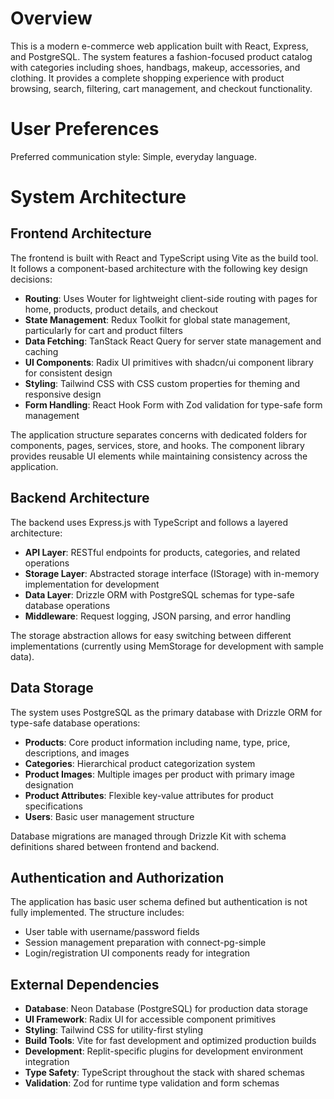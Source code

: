 # Overview

This is a modern e-commerce web application built with React, Express, and PostgreSQL. The system features a fashion-focused product catalog with categories including shoes, handbags, makeup, accessories, and clothing. It provides a complete shopping experience with product browsing, search, filtering, cart management, and checkout functionality.

# User Preferences

Preferred communication style: Simple, everyday language.

# System Architecture

## Frontend Architecture

The frontend is built with React and TypeScript using Vite as the build tool. It follows a component-based architecture with the following key design decisions:

- **Routing**: Uses Wouter for lightweight client-side routing with pages for home, products, product details, and checkout
- **State Management**: Redux Toolkit for global state management, particularly for cart and product filters
- **Data Fetching**: TanStack React Query for server state management and caching
- **UI Components**: Radix UI primitives with shadcn/ui component library for consistent design
- **Styling**: Tailwind CSS with CSS custom properties for theming and responsive design
- **Form Handling**: React Hook Form with Zod validation for type-safe form management

The application structure separates concerns with dedicated folders for components, pages, services, store, and hooks. The component library provides reusable UI elements while maintaining consistency across the application.

## Backend Architecture

The backend uses Express.js with TypeScript and follows a layered architecture:

- **API Layer**: RESTful endpoints for products, categories, and related operations
- **Storage Layer**: Abstracted storage interface (IStorage) with in-memory implementation for development
- **Data Layer**: Drizzle ORM with PostgreSQL schemas for type-safe database operations
- **Middleware**: Request logging, JSON parsing, and error handling

The storage abstraction allows for easy switching between different implementations (currently using MemStorage for development with sample data).

## Data Storage

The system uses PostgreSQL as the primary database with Drizzle ORM for type-safe database operations:

- **Products**: Core product information including name, type, price, descriptions, and images
- **Categories**: Hierarchical product categorization system
- **Product Images**: Multiple images per product with primary image designation
- **Product Attributes**: Flexible key-value attributes for product specifications
- **Users**: Basic user management structure

Database migrations are managed through Drizzle Kit with schema definitions shared between frontend and backend.

## Authentication and Authorization

The application has basic user schema defined but authentication is not fully implemented. The structure includes:

- User table with username/password fields
- Session management preparation with connect-pg-simple
- Login/registration UI components ready for integration

## External Dependencies

- **Database**: Neon Database (PostgreSQL) for production data storage
- **UI Framework**: Radix UI for accessible component primitives
- **Styling**: Tailwind CSS for utility-first styling
- **Build Tools**: Vite for fast development and optimized production builds
- **Development**: Replit-specific plugins for development environment integration
- **Type Safety**: TypeScript throughout the stack with shared schemas
- **Validation**: Zod for runtime type validation and form schemas